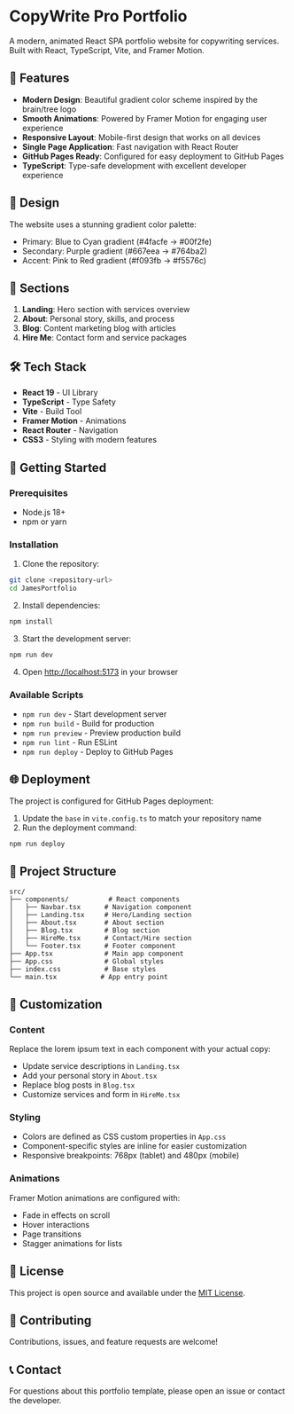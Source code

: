 # CopyWrite Pro Portfolio

A modern, animated React SPA portfolio website for copywriting services. Built with React, TypeScript, Vite, and Framer Motion.

## 🚀 Features

- **Modern Design**: Beautiful gradient color scheme inspired by the brain/tree logo
- **Smooth Animations**: Powered by Framer Motion for engaging user experience
- **Responsive Layout**: Mobile-first design that works on all devices
- **Single Page Application**: Fast navigation with React Router
- **GitHub Pages Ready**: Configured for easy deployment to GitHub Pages
- **TypeScript**: Type-safe development with excellent developer experience

## 🎨 Design

The website uses a stunning gradient color palette:
- Primary: Blue to Cyan gradient (#4facfe → #00f2fe)
- Secondary: Purple gradient (#667eea → #764ba2)
- Accent: Pink to Red gradient (#f093fb → #f5576c)

## 📱 Sections

1. **Landing**: Hero section with services overview
2. **About**: Personal story, skills, and process
3. **Blog**: Content marketing blog with articles
4. **Hire Me**: Contact form and service packages

## 🛠️ Tech Stack

- **React 19** - UI Library
- **TypeScript** - Type Safety
- **Vite** - Build Tool
- **Framer Motion** - Animations
- **React Router** - Navigation
- **CSS3** - Styling with modern features

## 🚀 Getting Started

### Prerequisites
- Node.js 18+ 
- npm or yarn

### Installation

1. Clone the repository:
```bash
git clone <repository-url>
cd JamesPortfolio
```

2. Install dependencies:
```bash
npm install
```

3. Start the development server:
```bash
npm run dev
```

4. Open [http://localhost:5173](http://localhost:5173) in your browser

### Available Scripts

- `npm run dev` - Start development server
- `npm run build` - Build for production
- `npm run preview` - Preview production build
- `npm run lint` - Run ESLint
- `npm run deploy` - Deploy to GitHub Pages

## 🌐 Deployment

The project is configured for GitHub Pages deployment:

1. Update the `base` in `vite.config.ts` to match your repository name
2. Run the deployment command:
```bash
npm run deploy
```

## 📁 Project Structure

```
src/
├── components/          # React components
│   ├── Navbar.tsx      # Navigation component
│   ├── Landing.tsx     # Hero/Landing section
│   ├── About.tsx       # About section
│   ├── Blog.tsx        # Blog section
│   ├── HireMe.tsx      # Contact/Hire section
│   └── Footer.tsx      # Footer component
├── App.tsx             # Main app component
├── App.css             # Global styles
├── index.css           # Base styles
└── main.tsx           # App entry point
```

## 🎯 Customization

### Content
Replace the lorem ipsum text in each component with your actual copy:
- Update service descriptions in `Landing.tsx`
- Add your personal story in `About.tsx`
- Replace blog posts in `Blog.tsx`
- Customize services and form in `HireMe.tsx`

### Styling
- Colors are defined as CSS custom properties in `App.css`
- Component-specific styles are inline for easier customization
- Responsive breakpoints: 768px (tablet) and 480px (mobile)

### Animations
Framer Motion animations are configured with:
- Fade in effects on scroll
- Hover interactions
- Page transitions
- Stagger animations for lists

## 📄 License

This project is open source and available under the [MIT License](LICENSE).

## 🤝 Contributing

Contributions, issues, and feature requests are welcome!

## 📞 Contact

For questions about this portfolio template, please open an issue or contact the developer.
